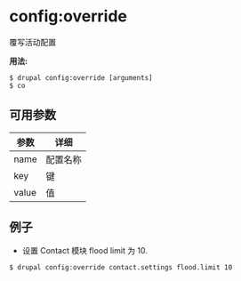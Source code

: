 # config:override
覆写活动配置

**用法:**
```
$ drupal config:override [arguments]
$ co  
```

## 可用参数
参数 | 详细
---------|-------------
name | 配置名称
key | 键
value | 值

## 例子
* 设置 Contact 模块 flood limit 为 10.
```
$ drupal config:override contact.settings flood.limit 10
```
